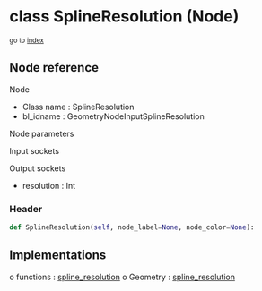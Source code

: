 # class SplineResolution (Node)

<sub>go to [index](/docs/index.md)</sub>

## Node reference

Node
 - Class name : SplineResolution
 - bl_idname : GeometryNodeInputSplineResolution

Node parameters

Input sockets

Output sockets
 - resolution : Int

### Header

``` python
def SplineResolution(self, node_label=None, node_color=None):
```

## Implementations

o functions : [spline_resolution](/docs/GeoNodes_classes/GLOBAL.md#spline_resolution)
o Geometry : [spline_resolution](/docs/GeoNodes_classes/Geometry.md#spline_resolution)


